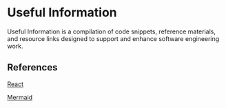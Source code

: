 # Useful Information

Useful Information is a compilation of code snippets, reference materials, and resource links designed to support and enhance software engineering work.


## References

[React](react/README.md)

[Mermaid](mermaid/README.md)